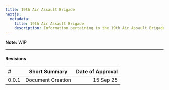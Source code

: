 ```yaml
---
title: 19th Air Assault Brigade
nextjs:
  metadata:
    title: 19th Air Assault Brigade
    description: Information pertaining to the 19th Air Assault Brigade.
---
```


**Note:** WIP

---

#### Revisions

| #     | Short Summary     | Date of Approval |
| :---- | ----------------- | ---------------: |
| 0.0.1 | Document Creation |        15 Sep 25 |
